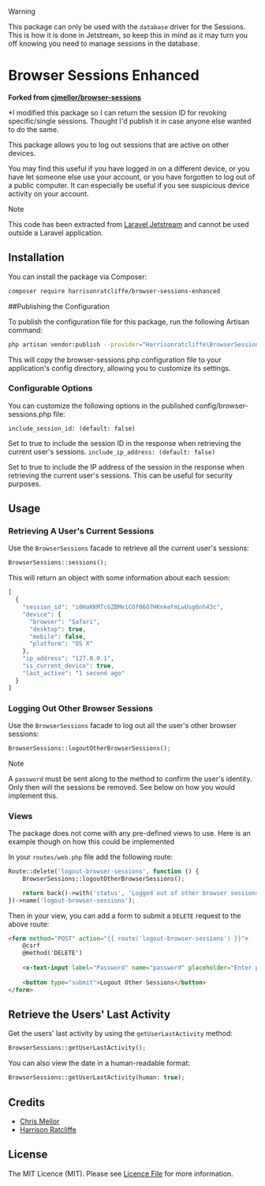 > [!WARNING]
>
> This package can only be used with the `database` driver for the Sessions. This is how it is done in Jetstream, so keep this in mind as it may turn you off knowing you need to manage sessions in the database.

# Browser Sessions Enhanced

**Forked from [cjmellor/browser-sessions](https://github.com/cjmellor/browser-sessions)**

*I modified this package so I can return the session ID for revoking specific/single sessions. Thought I'd publish it in case anyone else wanted to do the same.

This package allows you to log out sessions that are active on other devices.

You may find this useful if you have logged in on a different device, or you have let someone else use your account, or you have forgotten to log out of a public computer. It can especially be useful if you see suspicious device activity on your account.

> [!NOTE]
> 
> This code has been extracted from [Laravel Jetstream](https://jetstream.laravel.com) and cannot be used outside a Laravel application.

## Installation

You can install the package via Composer:

```bash
composer require harrisonratcliffe/browser-sessions-enhanced
```

##Publishing the Configuration

To publish the configuration file for this package, run the following Artisan command:

```bash
php artisan vendor:publish --provider="Harrisonratcliffe\BrowserSessionsEnhanced\BrowserSessionsEnhancedServiceProvider"
```
This will copy the browser-sessions.php configuration file to your application's config directory, allowing you to customize its settings.

### Configurable Options
You can customize the following options in the published config/browser-sessions.php file:

`include_session_id: (default: false)`

Set to true to include the session ID in the response when retrieving the current user's sessions.
`include_ip_address: (default: false)`

Set to true to include the IP address of the session in the response when retrieving the current user's sessions. This can be useful for security purposes.

## Usage

### Retrieving A User's Current Sessions

Use the `BrowserSessions` facade to retrieve all the current user's sessions:

```php
BrowserSessions::sessions();
```

This will return an object with some information about each session:

```php
[
  {
    "session_id": "i0HaKKMTcGZBMe1COf06O7HKnkeFmLwUsg6nh43c",
    "device": {
      "browser": "Safari",
      "desktop": true,
      "mobile": false,
      "platform": "OS X"
    },
    "ip_address": "127.0.0.1",
    "is_current_device": true,
    "last_active": "1 second ago"
  }
]
```

### Logging Out Other Browser Sessions

Use the `BrowserSessions` facade to log out all the user's other browser sessions:

```php
BrowserSessions::logoutOtherBrowserSessions();
```

> [!NOTE]
> 
> A `password` must be sent along to the method to confirm the user's identity. Only then will the sessions be removed. See below on how you would implement this.

### Views

The package does not come with any pre-defined views to use. Here is an example though on how this could be implemented

In your `routes/web.php` file add the following route:

```php
Route::delete('logout-browser-sessions', function () {
    BrowserSessions::logoutOtherBrowserSessions();

    return back()->with('status', 'Logged out of other browser sessions.');
})->name('logout-browser-sessions');
```

Then in your view, you can add a form to submit a `DELETE` request to the above route:

```html
<form method="POST" action="{{ route('logout-browser-sessions') }}">
    @csrf
    @method('DELETE')
    
    <x-text-input label="Password" name="password" placeholder="Enter password" type="password" />
    
    <button type="submit">Logout Other Sessions</button>
</form>
```

## Retrieve the Users' Last Activity

Get the users' last activity by using the `getUserLastActivity` method:

```php
BrowserSessions::getUserLastActivity();
```

You can also view the date in a human-readable format:

```php
BrowserSessions::getUserLastActivity(human: true);
```

## Credits

 - [Chris Mellor](https://github.com/cjmellor)
 - [Harrison Ratcliffe](https://github.com/harrisonratcliffe)

## License

The MIT Licence (MIT). Please see [Licence File](LICENSE) for more information.
